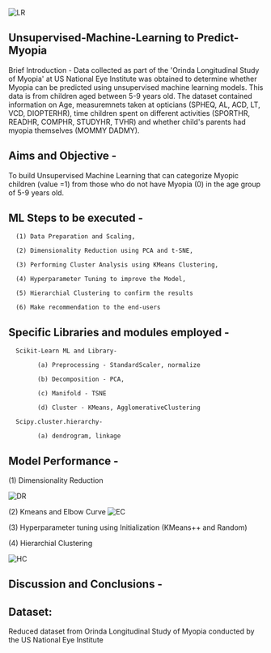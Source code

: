 ![LR](https://github.com/fbrowther/Unsupervised-Machine-Learning---Predicting-Myopia/blob/main/Images/d076583b-ecf3-478c-b97e-adcd080985da.jpeg)

## Unsupervised-Machine-Learning to Predict-Myopia

Brief Introduction - Data collected as part of the 'Orinda Longitudinal Study of Myopia' at US National Eye Institute was obtained to determine whether Myopia can be predicted using unsupervised machine learning models. This data is from children aged between 5-9 years old. 
The dataset contained information on Age, measuremnets taken at opticians (SPHEQ,	AL,	ACD,	LT,	VCD, DIOPTERHR), time children spent on different activities (SPORTHR,	READHR,	COMPHR,	STUDYHR,	TVHR) and whether child's parents had myopia themselves (MOMMY	DADMY).	

## Aims and Objective -
To build Unsupervised Machine Learning that can categorize Myopic children (value =1) from those who do not have Myopia (0) in the age group of 5-9 years old.

## ML Steps to be executed -
      (1) Data Preparation and Scaling,
      
      (2) Dimensionality Reduction using PCA and t-SNE,
      
      (3) Performing Cluster Analysis using KMeans Clustering,
      
      (4) Hyperparameter Tuning to improve the Model,
      
      (5) Hierarchial Clustering to confirm the results
      
      (6) Make recommendation to the end-users
      
## Specific Libraries and modules employed -
      
      Scikit-Learn ML and Library-
      
            (a) Preprocessing - StandardScaler, normalize
  
            (b) Decomposition - PCA, 
  
            (c) Manifold - TSNE
  
            (d) Cluster - KMeans, AgglomerativeClustering
  
      Scipy.cluster.hierarchy-
      
            (a) dendrogram, linkage
            
## Model Performance -

(1) Dimensionality Reduction

![DR](https://github.com/fbrowther/Unsupervised-Machine-Learning---Predicting-Myopia/blob/main/Images/tSNE.png)

(2) Kmeans and Elbow Curve 
![EC]()

(3) Hyperparameter tuning using Initialization (KMeans++ and Random)


(4) Hierarchial Clustering 

![HC](https://github.com/fbrowther/Unsupervised-Machine-Learning---Predicting-Myopia/blob/main/Images/HClustering.png)
## Discussion and Conclusions -


  








      





## Dataset: 
Reduced dataset from Orinda Longitudinal Study of Myopia conducted by the US National Eye Institute
